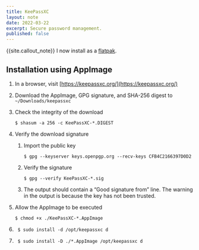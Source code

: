 ```yaml
---
title: KeePassXC
layout: note
date: 2022-03-22
excerpt: Secure password management.
published: false
---
```


{{site.callout_note}} I now install as a [flatpak](applications.html).

## Installation using AppImage

1. In a browser, visit [https://keepassxc.org/](https://keepassxc.org/)

2. Download the AppImage, GPG signature, and SHA-256 digest to `~/Downloads/keepassxc`

3. Check the integrity of the download
    ```shell
    $ shasum -a 256 -c KeePassXC-*.DIGEST
    ```

4. Verify the download signature

    1. Import the public key
        ```shell
        $ gpg --keyserver keys.openpgp.org --recv-keys CFB4C2166397D0D2
        ```

    2. Verify the signature
        ```shell
        $ gpg --verify KeePassXC-*.sig
        ```

    3. The output should contain a “Good signature from” line.
        The warning in the output is because the key has not been trusted.

5. Allow the AppImage to be executed
    ```shell
    $ chmod +x ./KeePassXC-*.AppImage
    ```

6. ```shell
    $ sudo install -d /opt/keepassxc d
    ```

7. ```shell
    $ sudo install -D ./*.AppImage /opt/keepassxc d
    ```
